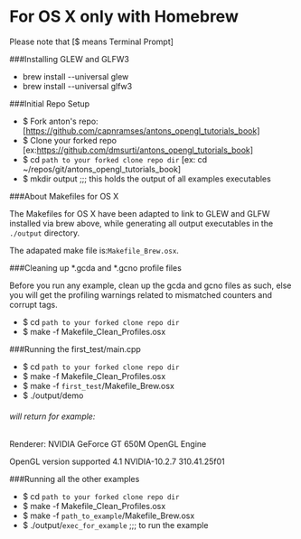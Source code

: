 # For OS X only with Homebrew
Please note that [$ means Terminal Prompt]

###Installing GLEW and GLFW3
* brew install --universal glew
* brew install --universal glfw3

###Initial Repo Setup
* $ Fork anton's repo:
[https://github.com/capnramses/antons_opengl_tutorials_book]
* $ Clone your forked repo
[ex:https://github.com/dmsurti/antons_opengl_tutorials_book]
* $ cd `path to your forked clone repo dir`
[ex: cd ~/repos/git/antons_opengl_tutorials_book]
* $ mkdir output ;;; this holds the output of all examples executables

###About Makefiles for OS X

The Makefiles for OS X have been adapted to link to GLEW and GLFW installed via
brew above, while generating all output executables in the `./output`
directory.

The adapated make file is:`Makefile_Brew.osx`.

###Cleaning up *.gcda and *.gcno profile files

Before you run any example, clean up the gcda and gcno files as such, else you
will get the profiling warnings related to mismatched counters and corrupt
tags.

* $ cd `path to your forked clone repo dir`
* $ make -f Makefile_Clean_Profiles.osx

###Running the first_test/main.cpp
* $ cd `path to your forked clone repo dir`
* $ make -f Makefile_Clean_Profiles.osx
* $ make -f `first_test`/Makefile_Brew.osx
* $ ./output/demo

###### will return for example:
Renderer: NVIDIA GeForce GT 650M OpenGL Engine

OpenGL version supported 4.1 NVIDIA-10.2.7 310.41.25f01

###Running all the other examples
* $ cd `path to your forked clone repo dir`
* $ make -f Makefile_Clean_Profiles.osx
* $ make -f `path_to_example`/Makefile_Brew.osx
* $ ./output/`exec_for_example` ;;; to run the example
